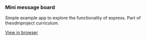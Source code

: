 ### Mini message board

Simple example app to explore the functionality of express. Part of theodinproject curriculum.

[View in browser](https://thawing-badlands-31259.herokuapp.com/)
